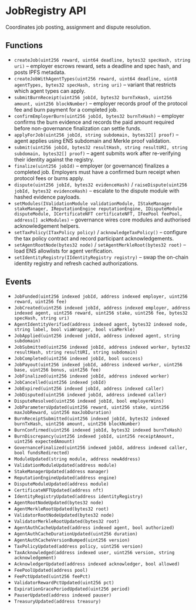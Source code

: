 # JobRegistry API

Coordinates job posting, assignment and dispute resolution.

## Functions

- `createJob(uint256 reward, uint64 deadline, bytes32 specHash, string uri)` – employer escrows reward, sets a deadline and spec hash, and posts IPFS metadata.
- `createJobWithAgentTypes(uint256 reward, uint64 deadline, uint8 agentTypes, bytes32 specHash, string uri)` – variant that restricts which agent types can apply.
- `submitBurnReceipt(uint256 jobId, bytes32 burnTxHash, uint256 amount, uint256 blockNumber)` – employer records proof of the protocol fee and burn payment for a completed job.
- `confirmEmployerBurn(uint256 jobId, bytes32 burnTxHash)` – employer confirms the burn evidence and records the paid amount required before non-governance finalization can settle funds.
- `applyForJob(uint256 jobId, string subdomain, bytes32[] proof)` – agent applies using ENS subdomain and Merkle proof validation.
- `submit(uint256 jobId, bytes32 resultHash, string resultURI, string subdomain, bytes32[] proof)` – agent submits work after re-verifying their identity against the registry.
- `finalize(uint256 jobId)` – employer (or governance) finalizes a completed job. Employers must have a confirmed burn receipt when protocol fees or burns apply.
- `dispute(uint256 jobId, bytes32 evidenceHash)` / `raiseDispute(uint256 jobId, bytes32 evidenceHash)` – escalate to the dispute module with hashed evidence payloads.
- `setModules(IValidationModule validationModule, IStakeManager stakeManager, IReputationEngine reputationEngine, IDisputeModule disputeModule, ICertificateNFT certificateNFT, IFeePool feePool, address[] ackModules)` – governance wires core modules and authorised acknowledgement helpers.
- `setTaxPolicy(ITaxPolicy policy)` / `acknowledgeTaxPolicy()` – configure the tax policy contract and record participant acknowledgements.
- `setAgentRootNode(bytes32 node)` / `setAgentMerkleRoot(bytes32 root)` – load ENS allowlists for agent verification.
- `setIdentityRegistry(IIdentityRegistry registry)` – swap the on-chain identity registry and refresh cached authorizations.

## Events

- `JobFunded(uint256 indexed jobId, address indexed employer, uint256 reward, uint256 fee)`
- `JobCreated(uint256 indexed jobId, address indexed employer, address indexed agent, uint256 reward, uint256 stake, uint256 fee, bytes32 specHash, string uri)`
- `AgentIdentityVerified(address indexed agent, bytes32 indexed node, string label, bool viaWrapper, bool viaMerkle)`
- `JobApplied(uint256 indexed jobId, address indexed agent, string subdomain)`
- `JobSubmitted(uint256 indexed jobId, address indexed worker, bytes32 resultHash, string resultURI, string subdomain)`
- `JobCompleted(uint256 indexed jobId, bool success)`
- `JobPayout(uint256 indexed jobId, address indexed worker, uint256 base, uint256 bonus, uint256 fee)`
- `JobFinalized(uint256 indexed jobId, address indexed worker)`
- `JobCancelled(uint256 indexed jobId)`
- `JobExpired(uint256 indexed jobId, address indexed caller)`
- `JobDisputed(uint256 indexed jobId, address indexed caller)`
- `DisputeResolved(uint256 indexed jobId, bool employerWins)`
- `JobParametersUpdated(uint256 reward, uint256 stake, uint256 maxJobReward, uint256 maxJobDuration)`
- `BurnReceiptSubmitted(uint256 indexed jobId, bytes32 indexed burnTxHash, uint256 amount, uint256 blockNumber)`
- `BurnConfirmed(uint256 indexed jobId, bytes32 indexed burnTxHash)`
- `BurnDiscrepancy(uint256 indexed jobId, uint256 receiptAmount, uint256 expectedAmount)`
- `GovernanceFinalized(uint256 indexed jobId, address indexed caller, bool fundsRedirected)`
- `ModuleUpdated(string module, address newAddress)`
- `ValidationModuleUpdated(address module)`
- `StakeManagerUpdated(address manager)`
- `ReputationEngineUpdated(address engine)`
- `DisputeModuleUpdated(address module)`
- `CertificateNFTUpdated(address nft)`
- `IdentityRegistryUpdated(address identityRegistry)`
- `AgentRootNodeUpdated(bytes32 node)`
- `AgentMerkleRootUpdated(bytes32 root)`
- `ValidatorRootNodeUpdated(bytes32 node)`
- `ValidatorMerkleRootUpdated(bytes32 root)`
- `AgentAuthCacheUpdated(address indexed agent, bool authorized)`
- `AgentAuthCacheDurationUpdated(uint256 duration)`
- `AgentAuthCacheVersionBumped(uint256 version)`
- `TaxPolicyUpdated(address policy, uint256 version)`
- `TaxAcknowledged(address indexed user, uint256 version, string acknowledgement)`
- `AcknowledgerUpdated(address indexed acknowledger, bool allowed)`
- `FeePoolUpdated(address pool)`
- `FeePctUpdated(uint256 feePct)`
- `ValidatorRewardPctUpdated(uint256 pct)`
- `ExpirationGracePeriodUpdated(uint256 period)`
- `PauserUpdated(address indexed pauser)`
- `TreasuryUpdated(address treasury)`
